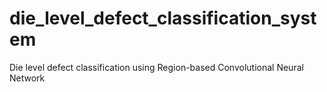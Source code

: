 # die_level_defect_classification_system
Die level defect classification using Region-based Convolutional Neural Network
